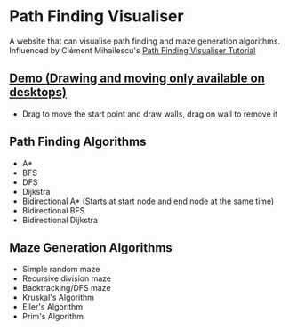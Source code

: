 # Path Finding Visualiser
A website that can visualise path finding and maze generation algorithms. Influenced by Clément Mihailescu's [Path Finding Visualiser Tutorial](https://www.youtube.com/watch?v=msttfIHHkak)

## [Demo (Drawing and moving only available on desktops)](https://0mn1verze.github.io/path-finding-visualiser/)
- Drag to move the start point and draw walls, drag on wall to remove it

## Path Finding Algorithms
- A*
- BFS
- DFS
- Dijkstra
- Bidirectional A* (Starts at start node and end node at the same time)
- Bidirectional BFS
- Bidirectional Dijkstra

## Maze Generation Algorithms
- Simple random maze
- Recursive division maze
- Backtracking/DFS maze
- Kruskal's Algorithm
- Eller's Algorithm
- Prim's Algorithm



